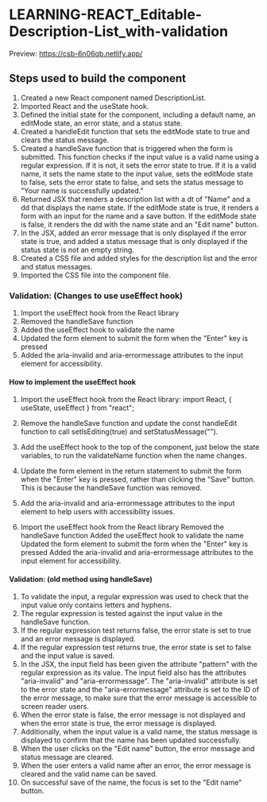 # LEARNING-REACT_Editable-Description-List_with-validation

Preview: https://csb-6n06qb.netlify.app/

## Steps used to build the component

1. Created a new React component named DescriptionList.
2. Imported React and the useState hook.
3. Defined the initial state for the component, including a default name, an editMode state, an error state, and a status state.
4. Created a handleEdit function that sets the editMode state to true and clears the status message.
5. Created a handleSave function that is triggered when the form is submitted. This function checks if the input value is a valid name using a regular expression. If it is not, it sets the error state to true. If it is a valid name, it sets the name state to the input value, sets the editMode state to false, sets the error state to false, and sets the status message to "Your name is successfully updated."
6. Returned JSX that renders a description list with a dt of "Name" and a dd that displays the name state. If the editMode state is true, it renders a form with an input for the name and a save button. If the editMode state is false, it renders the dd with the name state and an "Edit name" button.
7. In the JSX, added an error message that is only displayed if the error state is true, and added a status message that is only displayed if the status state is not an empty string.
8. Created a CSS file and added styles for the description list and the error and status messages.
9. Imported the CSS file into the component file.

### Validation: (Changes to use useEffect hook)

1. Import the useEffect hook from the React library
2. Removed the handleSave function
3. Added the useEffect hook to validate the name
4. Updated the form element to submit the form when the "Enter" key is pressed
5. Added the aria-invalid and aria-errormessage attributes to the input element for accessibility.

#### How to implement the useEffect hook

1. Import the useEffect hook from the React library: import React, { useState, useEffect } from "react";
2. Remove the handleSave function and update the const handleEdit function to call setIsEditing(true) and setStatusMessage("").
3. Add the useEffect hook to the top of the component, just below the state variables, to run the validateName function when the name changes.
4. Update the form element in the return statement to submit the form when the "Enter" key is pressed, rather than clicking the "Save" button. This is because the handleSave function was removed.
5. Add the aria-invalid and aria-errormessage attributes to the input element to help users with accessibility issues.

6. Import the useEffect hook from the React library
   Removed the handleSave function
   Added the useEffect hook to validate the name
   Updated the form element to submit the form when the "Enter" key is pressed
   Added the aria-invalid and aria-errormessage attributes to the input element for accessibility.

#### Validation: (old method using handleSave)

1. To validate the input, a regular expression was used to check that the input value only contains letters and hyphens.
2. The regular expression is tested against the input value in the handleSave function.
3. If the regular expression test returns false, the error state is set to true and an error message is displayed.
4. If the regular expression test returns true, the error state is set to false and the input value is saved.
5. In the JSX, the input field has been given the attribute "pattern" with the regular expression as its value. The input field also has the attributes "aria-invalid" and "aria-errormessage". The "aria-invalid" attribute is set to the error state and the "aria-errormessage" attribute is set to the ID of the error message, to make sure that the error message is accessible to screen reader users.
6. When the error state is false, the error message is not displayed and when the error state is true, the error message is displayed.
7. Additionally, when the input value is a valid name, the status message is displayed to confirm that the name has been updated successfully.
8. When the user clicks on the "Edit name" button, the error message and status message are cleared.
9. When the user enters a valid name after an error, the error message is cleared and the valid name can be saved.
10. On successful save of the name, the focus is set to the "Edit name" button.
